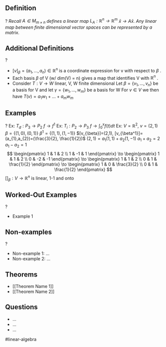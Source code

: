 
## Definition
?
*Recall $A \in M_{m \times n}$ defines a linear map $L_{A}: \mathbb{R}^n \to \mathbb{R}^m$
$\bar{x} \to A \bar{x}$. 
Any linear map between finite dimensional vector spaces can be represented by a matrix.*

## Additional Definitions
?
- $[v]_{\beta}=(a_{1},\dots,a_{n}) \in \mathbb{R}^n$ is a coordinate expression for v with respect to $\beta$
.
- Each basis $\beta$ of V (w/ dim(V) = n) gives a map that identifies V with $\mathbb{R}^n$
.
- Consider $T: V \to W$ linear, V, W finite dimensional
		Let $\beta = \{ v_{1},\dots,v_{n} \}$ be a basis for V and let $\gamma = \{ w_{1},\dots ,w_{m} \}$ be a basis for W
		For $v \in V$ we then have $T(v)= a_{1}w_{1}+\dots+a_{m}w_{m}$


## Examples
?
Ex: $T_{d}: P_{3} \to P_{2}$
	$f \to f^1$
Ex: $T_{i}: P_{2} \to P_{3}$
	$f \to \int_{0}^x{f(t)dt}$
‎Ex: $V = \mathbb{R}^2$, $v=(2,1)$
	$\beta=\{ (1,0),(0,1) \}$
	$\beta^1=\{ (1,1),(1,-1) \}$
	$[v_{\beta}]=(2,1), [v_{\beta^1}]=(a_{1},a_{2})=(\frac{3}{2}, \frac{1}{2})$
	$(2,1)=a_{1}(1,1)+a_{2}(1,-1)$
	$a_{1}+a_{2}=2$
	$a_{1}-a_{2}=1$
	$$
\begin{pmatrix}
1 & 1 & 2 \\
1 & -1 & 1
\end{pmatrix}
\to
\begin{pmatrix}
1 & 1 & 2 \\
0 & -2 & -1
\end{pmatrix}
\to
\begin{pmatrix}
1 & 1 & 2 \\
0 & 1 & \frac{1}{2}
\end{pmatrix}
\to
\begin{pmatrix}
1 & 0 & \frac{3}{2} \\
0 & 1 & \frac{1}{2}
\end{pmatrix}
$$
	$[]_{\beta}: V \to \mathbb{R}^n$ is linear, 1-1 and onto
## Worked-Out Examples
?
- Example 1

## Non-examples
?
- Non-example 1: ...
- Non-example 2: ...

## Theorems
- [[Theorem Name 1]]
- [[Theorem Name 2]]

## Questions
- ...
- ...
- ...



#linear-algebra